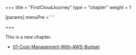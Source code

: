 +++
title = "FirstCloudJourney"
type = "chapter"
weight = 1

[params]
  menuPre = '<i class="fa-solid fa-route"></i> '

+++

This is a new chapter.

- [01-Cost-Management-With-AWS-Budget](01-Cost-Management-With-AWS-Budget)